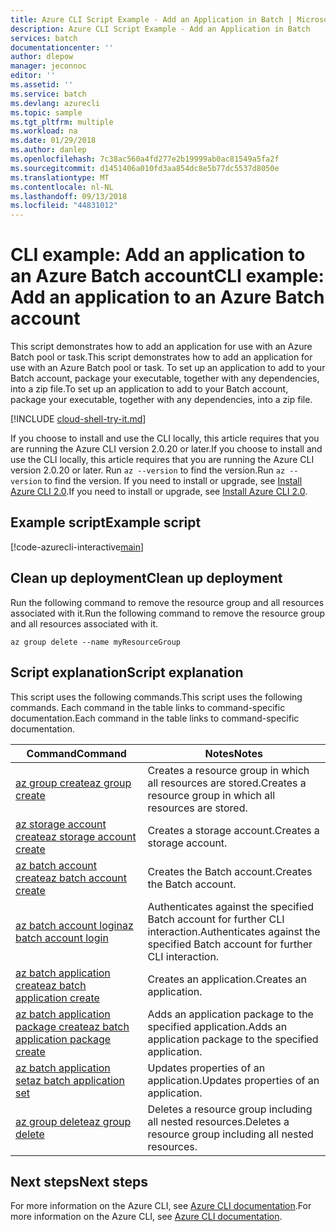 ```yaml
---
title: Azure CLI Script Example - Add an Application in Batch | Microsoft Docs
description: Azure CLI Script Example - Add an Application in Batch
services: batch
documentationcenter: ''
author: dlepow
manager: jeconnoc
editor: ''
ms.assetid: ''
ms.service: batch
ms.devlang: azurecli
ms.topic: sample
ms.tgt_pltfrm: multiple
ms.workload: na
ms.date: 01/29/2018
ms.author: danlep
ms.openlocfilehash: 7c38ac560a4fd277e2b19999ab0ac81549a5fa2f
ms.sourcegitcommit: d1451406a010fd3aa854dc8e5b77dc5537d8050e
ms.translationtype: MT
ms.contentlocale: nl-NL
ms.lasthandoff: 09/13/2018
ms.locfileid: "44831012"
---
```

# <a name="cli-example-add-an-application-to-an-azure-batch-account"></a><span data-ttu-id="89880-103">CLI example: Add an application to an Azure Batch account</span><span class="sxs-lookup"><span data-stu-id="89880-103">CLI example: Add an application to an Azure Batch account</span></span>

<span data-ttu-id="89880-104">This script demonstrates how to add an application for use with an Azure Batch pool or task.</span><span class="sxs-lookup"><span data-stu-id="89880-104">This script demonstrates how to add an application for use with an Azure Batch pool or task.</span></span> <span data-ttu-id="89880-105">To set up an application to add to your Batch account, package your executable, together with any dependencies, into a zip file.</span><span class="sxs-lookup"><span data-stu-id="89880-105">To set up an application to add to your Batch account, package your executable, together with any dependencies, into a zip file.</span></span> 

[!INCLUDE [cloud-shell-try-it.md](../../../includes/cloud-shell-try-it.md)]

<span data-ttu-id="89880-106">If you choose to install and use the CLI locally, this article requires that you are running the Azure CLI version 2.0.20 or later.</span><span class="sxs-lookup"><span data-stu-id="89880-106">If you choose to install and use the CLI locally, this article requires that you are running the Azure CLI version 2.0.20 or later.</span></span> <span data-ttu-id="89880-107">Run `az --version` to find the version.</span><span class="sxs-lookup"><span data-stu-id="89880-107">Run `az --version` to find the version.</span></span> <span data-ttu-id="89880-108">If you need to install or upgrade, see [Install Azure CLI 2.0](/cli/azure/install-azure-cli).</span><span class="sxs-lookup"><span data-stu-id="89880-108">If you need to install or upgrade, see [Install Azure CLI 2.0](/cli/azure/install-azure-cli).</span></span> 

## <a name="example-script"></a><span data-ttu-id="89880-109">Example script</span><span class="sxs-lookup"><span data-stu-id="89880-109">Example script</span></span>

[!code-azurecli-interactive[main](../../../cli_scripts/batch/add-application/add-application.sh "Add Application")]

## <a name="clean-up-deployment"></a><span data-ttu-id="89880-110">Clean up deployment</span><span class="sxs-lookup"><span data-stu-id="89880-110">Clean up deployment</span></span>

<span data-ttu-id="89880-111">Run the following command to remove the resource group and all resources associated with it.</span><span class="sxs-lookup"><span data-stu-id="89880-111">Run the following command to remove the resource group and all resources associated with it.</span></span>

```azurecli-interactive
az group delete --name myResourceGroup
```

## <a name="script-explanation"></a><span data-ttu-id="89880-112">Script explanation</span><span class="sxs-lookup"><span data-stu-id="89880-112">Script explanation</span></span>

<span data-ttu-id="89880-113">This script uses the following commands.</span><span class="sxs-lookup"><span data-stu-id="89880-113">This script uses the following commands.</span></span>
<span data-ttu-id="89880-114">Each command in the table links to command-specific documentation.</span><span class="sxs-lookup"><span data-stu-id="89880-114">Each command in the table links to command-specific documentation.</span></span>

| <span data-ttu-id="89880-115">Command</span><span class="sxs-lookup"><span data-stu-id="89880-115">Command</span></span> | <span data-ttu-id="89880-116">Notes</span><span class="sxs-lookup"><span data-stu-id="89880-116">Notes</span></span> |
|---|---|
| [<span data-ttu-id="89880-117">az group create</span><span class="sxs-lookup"><span data-stu-id="89880-117">az group create</span></span>](/cli/azure/group#az-group-create) | <span data-ttu-id="89880-118">Creates a resource group in which all resources are stored.</span><span class="sxs-lookup"><span data-stu-id="89880-118">Creates a resource group in which all resources are stored.</span></span> |
| [<span data-ttu-id="89880-119">az storage account create</span><span class="sxs-lookup"><span data-stu-id="89880-119">az storage account create</span></span>](/cli/azure/storage/account#az-storage-account-create) | <span data-ttu-id="89880-120">Creates a storage account.</span><span class="sxs-lookup"><span data-stu-id="89880-120">Creates a storage account.</span></span> |
| [<span data-ttu-id="89880-121">az batch account create</span><span class="sxs-lookup"><span data-stu-id="89880-121">az batch account create</span></span>](/cli/azure/batch/account#az-batch-account-create) | <span data-ttu-id="89880-122">Creates the Batch account.</span><span class="sxs-lookup"><span data-stu-id="89880-122">Creates the Batch account.</span></span> |
| [<span data-ttu-id="89880-123">az batch account login</span><span class="sxs-lookup"><span data-stu-id="89880-123">az batch account login</span></span>](/cli/azure/batch/account#az-batch-account-login) | <span data-ttu-id="89880-124">Authenticates against the specified Batch account for further CLI interaction.</span><span class="sxs-lookup"><span data-stu-id="89880-124">Authenticates against the specified Batch account for further CLI interaction.</span></span>  |
| [<span data-ttu-id="89880-125">az batch application create</span><span class="sxs-lookup"><span data-stu-id="89880-125">az batch application create</span></span>](/cli/azure/batch/application#az-batch-application-create) | <span data-ttu-id="89880-126">Creates an application.</span><span class="sxs-lookup"><span data-stu-id="89880-126">Creates an application.</span></span>  |
| [<span data-ttu-id="89880-127">az batch application package create</span><span class="sxs-lookup"><span data-stu-id="89880-127">az batch application package create</span></span>](/cli/azure/batch/application/package#az-batch-application-package-create) | <span data-ttu-id="89880-128">Adds an application package to the specified application.</span><span class="sxs-lookup"><span data-stu-id="89880-128">Adds an application package to the specified application.</span></span>  |
| [<span data-ttu-id="89880-129">az batch application set</span><span class="sxs-lookup"><span data-stu-id="89880-129">az batch application set</span></span>](/cli/azure/batch/application#az-batch-application-set) | <span data-ttu-id="89880-130">Updates properties of an application.</span><span class="sxs-lookup"><span data-stu-id="89880-130">Updates properties of an application.</span></span>  |
| [<span data-ttu-id="89880-131">az group delete</span><span class="sxs-lookup"><span data-stu-id="89880-131">az group delete</span></span>](/cli/azure/group#az-group-delete) | <span data-ttu-id="89880-132">Deletes a resource group including all nested resources.</span><span class="sxs-lookup"><span data-stu-id="89880-132">Deletes a resource group including all nested resources.</span></span> |

## <a name="next-steps"></a><span data-ttu-id="89880-133">Next steps</span><span class="sxs-lookup"><span data-stu-id="89880-133">Next steps</span></span>

<span data-ttu-id="89880-134">For more information on the Azure CLI, see [Azure CLI documentation](https://docs.microsoft.com/cli/azure).</span><span class="sxs-lookup"><span data-stu-id="89880-134">For more information on the Azure CLI, see [Azure CLI documentation](https://docs.microsoft.com/cli/azure).</span></span>
